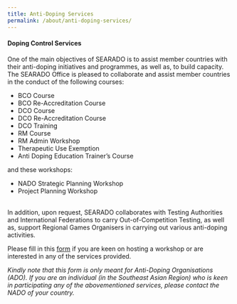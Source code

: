 ```yaml
---
title: Anti-Doping Services
permalink: /about/anti-doping-services/
---
```

#### **Doping Control Services**
One of the main objectives of SEARADO is to assist member countries with their anti-doping initiatives and programmes, as well as, to build capacity. The SEARADO Office is pleased to collaborate and assist member countries in the conduct of the following courses:
- BCO Course
- BCO Re-Accreditation Course
- DCO Course
- DCO Re-Accreditation Course
- DCO Training
- RM Course
- RM Admin Workshop
- Therapeutic Use Exemption
- Anti Doping Education Trainer’s Course

and these workshops:

- NADO Strategic Planning Workshop
- Project Planning Workshop

<br>In addition, upon request, SEARADO collaborates with Testing Authorities and International Federations to carry Out-of-Competition Testing, as well as, support Regional Games Organisers in carrying out various anti-doping activities.

Please fill in this [form](https://forms.gle/zjGarbENCRqYbt5M8) if you are keen on hosting a workshop or are interested in any of the services provided.

_Kindly note that this form is only meant for Anti-Doping Organisations (ADO). If you are an individual (in the Southeast Asian Region) who is keen in participating any of the abovementioned services, please contact the NADO of your country._
